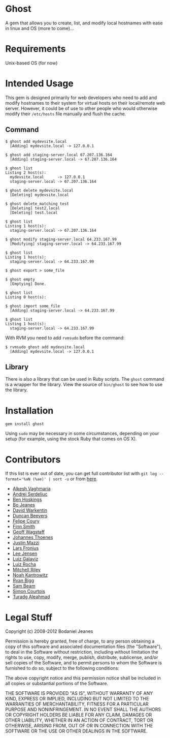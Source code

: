Ghost
=====

A gem that allows you to create, list, and modify local hostnames
with ease in linux and OS (more to come)...

Requirements
============

Unix-based OS (for now)

Intended Usage
==============

This gem is designed primarily for web developers who need to add
and modify hostnames to their system for virtual hosts on their
local/remote web server. However, it could be of use to other people
who would otherwise modify their `/etc/hosts` file manually and
flush the cache.

Command
-------

    $ ghost add mydevsite.local
      [Adding] mydevsite.local -> 127.0.0.1

    $ ghost add staging-server.local 67.207.136.164
      [Adding] staging-server.local -> 67.207.136.164

    $ ghost list
    Listing 2 host(s):
      mydevsite.local      -> 127.0.0.1
      staging-server.local -> 67.207.136.164

    $ ghost delete mydevsite.local
      [Deleting] mydevsite.local

    $ ghost delete_matching test
      [Deleting] test2.local
      [Deleting] test.local

    $ ghost list
    Listing 1 host(s):
      staging-server.local -> 67.207.136.164

    $ ghost modify staging-server.local 64.233.167.99
      [Modifying] staging-server.local -> 64.233.167.99

    $ ghost list
    Listing 1 host(s):
      staging-server.local -> 64.233.167.99

    $ ghost export > some_file

    $ ghost empty
      [Emptying] Done.

    $ ghost list
    Listing 0 host(s):

    $ ghost import some_file
      [Adding] staging-server.local -> 64.233.167.99

    $ ghost list
    Listing 1 host(s):
      staging-server.local -> 64.233.167.99

With RVM you need to add `rvmsudo` before the command:

    $ rvmsudo ghost add mydevsite.local
      [Adding] mydevsite.local -> 127.0.0.1

Library
-------

There is also a library that can be used in Ruby scripts. The `ghost`
command is a wrapper for the library. View the source of `bin/ghost`
to see how to use the library.

Installation
============

    gem install ghost
    
Using `sudo` may be necessary in some circumstances, depending on your setup 
(for example, using the stock Ruby that comes on OS X).

Contributors
============

If this list is ever out of date, you can get full contributor list
with `git log --format='%aN (%ae)' | sort -u` or from [here](https://github.com/bjeanes/ghost/graphs/contributors).

* [Alkesh Vaghmaria](https://github.com/alkesh)
* [Andrei Serdeliuc](https://github.com/extraordinaire)
* [Ben Hoskings](https://github.com/benhoskings)
* [Bo Jeanes](https://github.com/bjeanes)
* [David Warkentin](https://github.com/ev0rtex)
* [Duncan Beevers](https://github.com/duncanbeevers)
* [Felipe Coury](https://github.com/fcoury)
* [Finn Smith](https://github.com/finn)
* [Geoff Wagstaff](https://github.com/TheDeveloper)
* [Johannes Thoenes](https://github.com/jthoenes)
* [Justin Mazzi](https://github.com/jmazzi)
* [Lars Fronius](https://github.com/LarsFronius)
* [Lee Jensen](https://github.com/outerim)
* [Luiz Galaviz](https://github.com/MGalv)
* [Luiz Rocha](https://github.com/lsdr)
* [Mitchell Riley](https://github.com/mitchellvriley)
* [Noah Kantrowitz](https://github.com/coderanger)
* [Ryan Bigg](https://github.com/radar)
* [Sam Beam](https://github.com/sbeam)
* [Simon Courtois](https://github.com/simonc)
* [Turadg Aleahmad](https://github.com/turadg)

Legal Stuff
===========

Copyright (c) 2008-2012 Bodaniel Jeanes

Permission is hereby granted, free of charge, to any person obtaining
a copy of this software and associated documentation files (the
"Software"), to deal in the Software without restriction, including
without limitation the rights to use, copy, modify, merge, publish,
distribute, sublicense, and/or sell copies of the Software, and to
permit persons to whom the Software is furnished to do so, subject to
the following conditions:

The above copyright notice and this permission notice shall be
included in all copies or substantial portions of the Software.

THE SOFTWARE IS PROVIDED "AS IS", WITHOUT WARRANTY OF ANY KIND,
EXPRESS OR IMPLIED, INCLUDING BUT NOT LIMITED TO THE WARRANTIES OF
MERCHANTABILITY, FITNESS FOR A PARTICULAR PURPOSE AND
NONINFRINGEMENT. IN NO EVENT SHALL THE AUTHORS OR COPYRIGHT HOLDERS BE
LIABLE FOR ANY CLAIM, DAMAGES OR OTHER LIABILITY, WHETHER IN AN ACTION
OF CONTRACT, TORT OR OTHERWISE, ARISING FROM, OUT OF OR IN CONNECTION
WITH THE SOFTWARE OR THE USE OR OTHER DEALINGS IN THE SOFTWARE.

